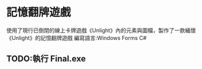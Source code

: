 # 記憶翻牌遊戲
使用了現行已倒閉的線上卡牌遊戲《Unlight》內的元素與圖檔，製作了一款緬懷《Unlight》的記憶翻牌遊戲
編寫語言:Windows Forms C#

## TODO:執行 Final.exe

